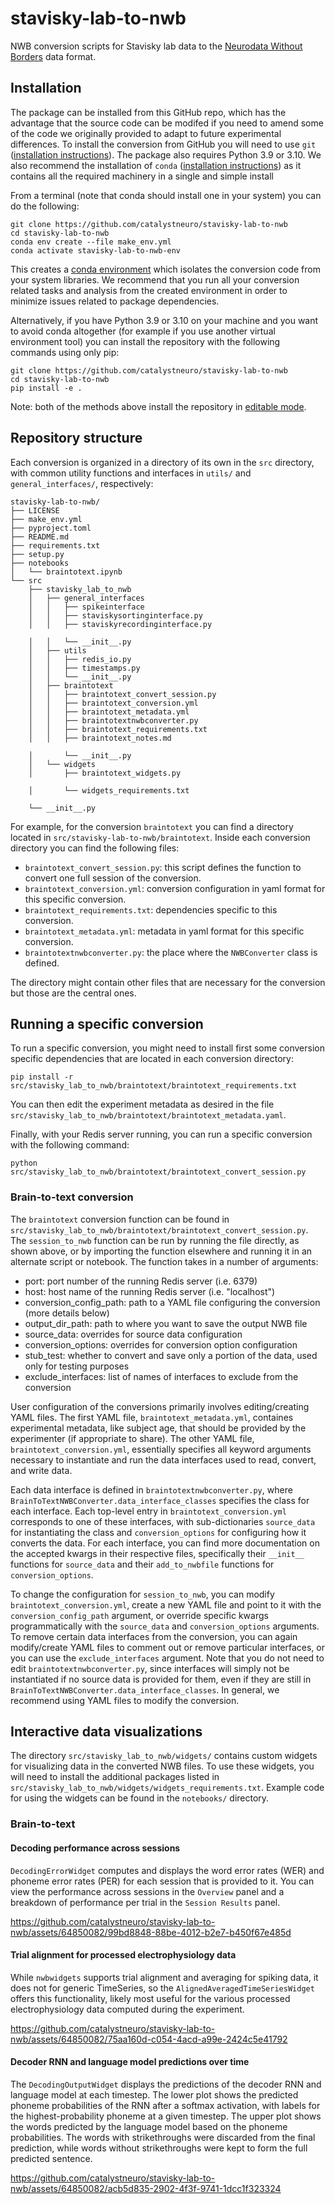 # stavisky-lab-to-nwb
NWB conversion scripts for Stavisky lab data to the [Neurodata Without Borders](https://nwb-overview.readthedocs.io/) data format.


## Installation
The package can be installed from this GitHub repo, which has the advantage that the source code can be modifed if you need to amend some of the code we originally provided to adapt to future experimental differences. To install the conversion from GitHub you will need to use `git` ([installation instructions](https://github.com/git-guides/install-git)). The package also requires Python 3.9 or 3.10. We also recommend the installation of `conda` ([installation instructions](https://docs.conda.io/en/latest/miniconda.html)) as it contains all the required machinery in a single and simple install

From a terminal (note that conda should install one in your system) you can do the following:

```
git clone https://github.com/catalystneuro/stavisky-lab-to-nwb
cd stavisky-lab-to-nwb
conda env create --file make_env.yml
conda activate stavisky-lab-to-nwb-env
```

This creates a [conda environment](https://docs.conda.io/projects/conda/en/latest/user-guide/concepts/environments.html) which isolates the conversion code from your system libraries.  We recommend that you run all your conversion related tasks and analysis from the created environment in order to minimize issues related to package dependencies.

Alternatively, if you have Python 3.9 or 3.10 on your machine and you want to avoid conda altogether (for example if you use another virtual environment tool) you can install the repository with the following commands using only pip:

```
git clone https://github.com/catalystneuro/stavisky-lab-to-nwb
cd stavisky-lab-to-nwb
pip install -e .
```

Note:
both of the methods above install the repository in [editable mode](https://pip.pypa.io/en/stable/cli/pip_install/#editable-installs).

## Repository structure
Each conversion is organized in a directory of its own in the `src` directory, with common utility functions and interfaces in `utils/` and `general_interfaces/`, respectively:

    stavisky-lab-to-nwb/
    ├── LICENSE
    ├── make_env.yml
    ├── pyproject.toml
    ├── README.md
    ├── requirements.txt
    ├── setup.py
    ├── notebooks
    │   └── braintotext.ipynb
    └── src
        ├── stavisky_lab_to_nwb
        │   ├── general_interfaces
        │   │   ├── spikeinterface
        │   │   ├── staviskysortinginterface.py
        │   │   ├── staviskyrecordinginterface.py

        │   │   └── __init__.py
        │   ├── utils
        │   │   ├── redis_io.py
        │   │   ├── timestamps.py
        │   │   └── __init__.py
        │   ├── braintotext
        │   │   ├── braintotext_convert_session.py
        │   │   ├── braintotext_conversion.yml
        │   │   ├── braintotext_metadata.yml
        │   │   ├── braintotextnwbconverter.py
        │   │   ├── braintotext_requirements.txt
        │   │   ├── braintotext_notes.md

        │       └── __init__.py
        │   └── widgets
        │       ├── braintotext_widgets.py

        │       └── widgets_requirements.txt

        └── __init__.py

 For example, for the conversion `braintotext` you can find a directory located in `src/stavisky-lab-to-nwb/braintotext`. Inside each conversion directory you can find the following files:

* `braintotext_convert_session.py`: this script defines the function to convert one full session of the conversion.
* `braintotext_conversion.yml`: conversion configuration in yaml format for this specific conversion.
* `braintotext_requirements.txt`: dependencies specific to this conversion.
* `braintotext_metadata.yml`: metadata in yaml format for this specific conversion.
* `braintotextnwbconverter.py`: the place where the `NWBConverter` class is defined.

The directory might contain other files that are necessary for the conversion but those are the central ones.

## Running a specific conversion
To run a specific conversion, you might need to install first some conversion specific dependencies that are located in each conversion directory:
```
pip install -r src/stavisky_lab_to_nwb/braintotext/braintotext_requirements.txt
```

You can then edit the experiment metadata as desired in the file `src/stavisky_lab_to_nwb/braintotext/braintotext_metadata.yaml`.

Finally, with your Redis server running, you can run a specific conversion with the following command:
```
python src/stavisky_lab_to_nwb/braintotext/braintotext_convert_session.py
```

### Brain-to-text conversion

The `braintotext` conversion function can be found in `src/stavisky_lab_to_nwb/braintotext/braintotext_convert_session.py`. The `session_to_nwb` function can be run by running the file directly, as shown above, or by importing the function elsewhere and running it in an alternate script or notebook. The function takes in a number of arguments:

* port: port number of the running Redis server (i.e. 6379)
* host: host name of the running Redis server (i.e. "localhost")
* conversion_config_path: path to a YAML file configuring the conversion (more details below)
* output_dir_path: path to where you want to save the output NWB file
* source_data: overrides for source data configuration
* conversion_options: overrides for conversion option configuration
* stub_test: whether to convert and save only a portion of the data, used only for testing purposes
* exclude_interfaces: list of names of interfaces to exclude from the conversion

User configuration of the conversions primarily involves editing/creating YAML files. The first YAML file, `braintotext_metadata.yml`, containes experimental metadata, like subject age, that should be provided by the experimenter (if appropriate to share). The other YAML file, `braintotext_conversion.yml`, essentially specifies all keyword arguments necessary to instantiate and run the data interfaces used to read, convert, and write data.

Each data interface is defined in `braintotextnwbconverter.py`, where `BrainToTextNWBConverter.data_interface_classes` specifies the class for each interface. Each top-level entry in `braintotext_conversion.yml` corresponds to one of these interfaces, with sub-dictionaries `source_data` for instantiating the class and `conversion_options` for configuring how it converts the data. For each interface, you can find more documentation on the accepted kwargs in their respective files, specifically their `__init__` functions for `source_data` and their `add_to_nwbfile` functions for `conversion_options`.

To change the configuration for `session_to_nwb`, you can modify `braintotext_conversion.yml`, create a new YAML file and point to it with the `conversion_config_path` argument, or override specific kwargs programmatically with the `source_data` and `conversion_options` arguments. To remove certain data interfaces from the conversion, you can again modify/create YAML files to comment out or remove particular interfaces, or you can use the `exclude_interfaces` argument. Note that you do not need to edit `braintotextnwbconverter.py`, since interfaces will simply not be instantiated if no source data is provided for them, even if they are still in `BrainToTextNWBConverter.data_interface_classes`. In general, we recommend using YAML files to modify the conversion.



## Interactive data visualizations

The directory `src/stavisky_lab_to_nwb/widgets/` contains custom widgets for visualizing data in the converted NWB files. To use these widgets, you will need to install the additional packages listed in `src/stavisky_lab_to_nwb/widgets/widgets_requirements.txt`. Example code for using the widgets can be found in the `notebooks/` directory.

### Brain-to-text
#### Decoding performance across sessions

`DecodingErrorWidget` computes and displays the word error rates (WER) and phoneme error rates (PER) for each session that is provided to it. You can view the performance across sessions in the `Overview` panel and a breakdown of performance per trial in the `Session Results` panel.

https://github.com/catalystneuro/stavisky-lab-to-nwb/assets/64850082/99bd8848-88be-4012-b2e7-b450f67e485d

#### Trial alignment for processed electrophysiology data

While `nwbwidgets` supports trial alignment and averaging for spiking data, it does not for generic TimeSeries, so the `AlignedAveragedTimeSeriesWidget` offers this functionality, likely most useful for the various processed electrophysiology data computed during the experiment.

https://github.com/catalystneuro/stavisky-lab-to-nwb/assets/64850082/75aa160d-c054-4acd-a99e-2424c5e41792

#### Decoder RNN and language model predictions over time

The `DecodingOutputWidget` displays the predictions of the decoder RNN and language model at each timestep. The lower plot shows the predicted phoneme probabilities of the RNN after a softmax activation, with labels for the highest-probability phoneme at a given timestep. The upper plot shows the words predicted by the language model based on the phoneme probabilities. The words with strikethroughs were discarded from the final prediction, while words without strikethroughs were kept to form the full predicted sentence.

https://github.com/catalystneuro/stavisky-lab-to-nwb/assets/64850082/acb5d835-2902-4f3f-9741-1dcc1f323324
